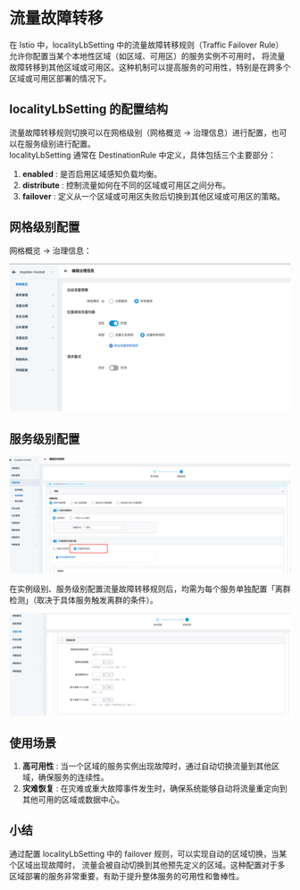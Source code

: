 # 流量故障转移

在 Istio 中，localityLbSetting 中的流量故障转移规则（Traffic Failover Rule）允许你配置当某个本地性区域（如区域、可用区）的服务实例不可用时，
将流量故障转移到其他区域或可用区。这种机制可以提高服务的可用性，特别是在跨多个区域或可用区部署的情况下。

## localityLbSetting 的配置结构

流量故障转移规则切换可以在网格级别（网格概览 -> 治理信息）进行配置，也可以在服务级别进行配置。  
localityLbSetting 通常在 DestinationRule 中定义，具体包括三个主要部分：

1. **enabled** : 是否启用区域感知负载均衡。
2. **distribute** : 控制流量如何在不同的区域或可用区之间分布。
3. **failover** : 定义从一个区域或可用区失败后切换到其他区域或可用区的策略。

## 网格级别配置

网格概览 -> 治理信息：

![网格级别](../../images/zhili.png)

## 服务级别配置

![服务级别](../../images/zhili-svc.png)

在实例级别、服务级别配置流量故障转移规则后，均需为每个服务单独配置「离群检测」（取决于具体服务触发离群的条件）。

![离群检测](../../images/liqu.png)

## 使用场景

1. **高可用性** : 当一个区域的服务实例出现故障时，通过自动切换流量到其他区域，确保服务的连续性。
2. **灾难恢复** : 在灾难或重大故障事件发生时，确保系统能够自动将流量重定向到其他可用的区域或数据中心。

## 小结

通过配置 localityLbSetting 中的 failover 规则，可以实现自动的区域切换，当某个区域出现故障时，
流量会被自动切换到其他预先定义的区域。这种配置对于多区域部署的服务非常重要，有助于提升整体服务的可用性和鲁棒性。
